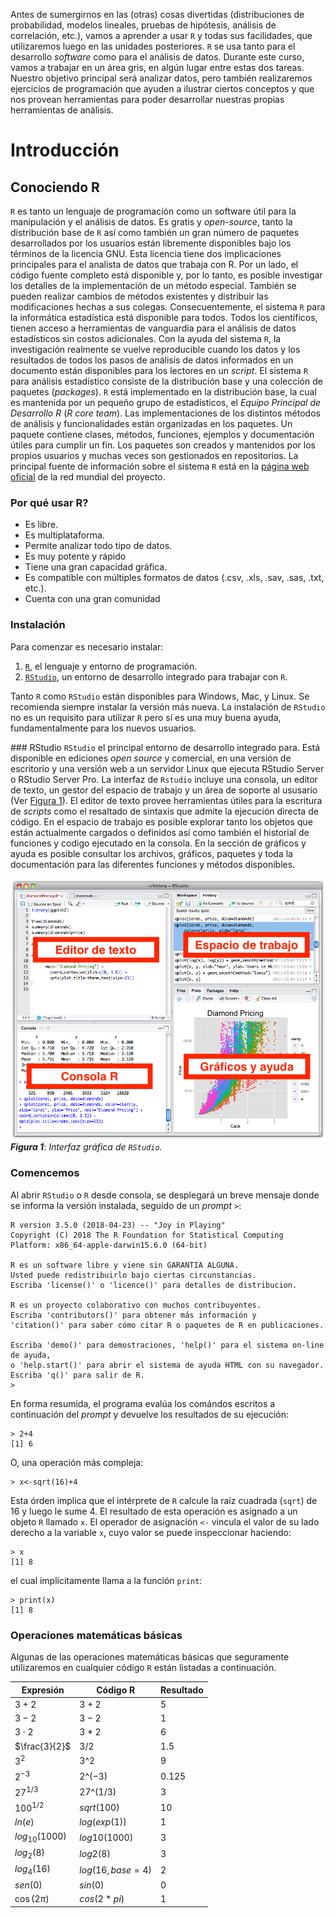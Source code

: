 Antes de sumergirnos en las (otras) cosas divertidas (distribuciones de probabilidad, modelos lineales, pruebas de hipótesis, análisis de correlación, etc.),
vamos a aprender a usar `R` y todas sus facilidades, que utilizaremos luego en las unidades posteriores. `R` se usa tanto para el desarrollo *software* como para el análisis de datos. Durante este curso, vamos a trabajar en un área gris, en algún lugar entre estas dos tareas. Nuestro objetivo principal será analizar datos, pero también realizaremos ejercicios de programación que ayuden a ilustrar ciertos conceptos y que nos provean herramientas para poder desarrollar nuestras propias herramientas de análisis.

# Introducción
## Conociendo R
`R` es tanto un lenguaje de programación como un software útil para la manipulación y el análisis de datos. Es gratis y *open-source*, tanto la distribución base de `R` así como también un gran número de paquetes desarrollados por los usuarios están libremente disponibles bajo los términos de la licencia GNU. Esta licencia tiene dos implicaciones principales para el analista de datos que trabaja con R. Por un lado, el código fuente completo está disponible y, por lo tanto, es posible investigar los detalles de la implementación de un método especial. También se pueden realizar cambios de métodos existentes y distribuir las modificaciones hechas a sus colegas. Consecuentemente, el sistema `R` para la informática estadística está disponible para todos. Todos los científicos, tienen acceso a herramientas de vanguardia para el análisis de datos estadísticos sin costos adicionales. Con la ayuda del sistema `R`, la investigación realmente se vuelve reproducible cuando los datos y los resultados de todos los pasos de análisis de datos informados en un documento están disponibles para los lectores en un *script*.
El sistema `R` para análisis estadístico consiste de la distribución base y una colección de paquetes (*packages*). `R` está implementado en la distribución base, la cual es mantenida por un pequeño grupo de estadísticos, el *Equipo Principal de Desarrollo R* (*R core team*). Las implementaciones de los distintos métodos de análisis y funcionalidades están organizadas en los paquetes. Un paquete contiene clases, métodos, funciones, ejemplos y documentación útiles para cumplir un fin. Los paquetes son creados y mantenidos por los propios usuarios y muchas veces son gestionados en repositorios. La principal fuente de información sobre el sistema `R` está en la  [página web oficial](http://www.R-project.org) de la red mundial del proyecto.
### Por qué usar R?
* Es libre.
* Es multiplataforma.
* Permite analizar todo tipo de datos.
* Es muy potente y rápido
* Tiene una gran capacidad gráfica.
* Es compatible con múltiples formatos de datos (.csv, .xls, .sav, .sas, .txt, etc.).
* Cuenta con una gran comunidad
### Instalación
Para comenzar es necesario instalar:

1. [`R`](http://mirror.fcaglp.unlp.edu.ar/CRAN/), el lenguaje y entorno de programación.
2. [`RStudio`](https://www.rstudio.com/products/RStudio/), un entorno de desarrollo integrado para trabajar con `R`.

Tanto `R` como `RStudio` están disponibles para Windows, Mac, y Linux. Se recomienda siempre instalar la versión más nueva. La instalación de `RStudio` no es un requisito para utilizar `R` pero sí es una muy buena ayuda, fundamentalmente para los nuevos usuarios.  

### RStudio
`RStudio` el principal entorno de desarrollo integrado para. Está disponible en ediciones *open source* y comercial, en una versión de escritorio y una versión web  a un servidor Linux que ejecuta RStudio Server o RStudio Server Pro. La interfaz de `Rstudio` incluye una consola, un editor de texto, un gestor del espacio de trabajo y un área de soporte al ususario (Ver [Figura 1](#Figura1)). El editor de texto provee herramientas útiles para la escritura de *scripts* como el resaltado de sintaxis que admite la ejecución directa de código. En el espacio de trabajo es posible explorar tanto los objetos que están actualmente cargados o definidos así como también el historial de funciones y codigo ejecutado en la consola. En la sección de gráficos y ayuda es posible consultar los archivos, gráficos, paquetes y toda la documentación para las diferentes funciones y métodos disponibles.

![Figura1](../Imagenes/Rstudio.png) ***Figura 1***: *Interfaz gráfica de `RStudio`.*

### Comencemos
Al abrir `RStudio` o `R` desde consola, se desplegará un breve mensaje donde se informa la versión instalada, seguido de un *prompt* `>`:

```
R version 3.5.0 (2018-04-23) -- "Joy in Playing"
Copyright (C) 2018 The R Foundation for Statistical Computing
Platform: x86_64-apple-darwin15.6.0 (64-bit)

R es un software libre y viene sin GARANTIA ALGUNA.
Usted puede redistribuirlo bajo ciertas circunstancias.
Escriba 'license()' o 'licence()' para detalles de distribucion.

R es un proyecto colaborativo con muchos contribuyentes.
Escriba 'contributors()' para obtener más información y
'citation()' para saber cómo citar R o paquetes de R en publicaciones.

Escriba 'demo()' para demostraciones, 'help()' para el sistema on-line de ayuda,
o 'help.start()' para abrir el sistema de ayuda HTML con su navegador.
Escriba 'q()' para salir de R.
>
```
En forma resumida, el programa evalúa los comándos escritos a continuación del *prompt* y devuelve los resultados de su ejecución:

```
> 2+4
[1] 6
```
O, una operación más compleja:

```
> x<-sqrt(16)+4
```
Esta órden implica que el intérprete de `R` calcule la raíz cuadrada (`sqrt`) de 16 y luego le sume 4. El resultado de esta operación es asignado a un objeto `R` llamado `x`. El operador de asignación `<-` vincula el valor de su lado derecho a la variable `x`, cuyo valor se puede inspeccionar haciendo:

```
> x
[1] 8
```

el cual implícitamente llama a la función `print`:

```
> print(x)
[1] 8
```

### Operaciones matemáticas básicas

Algunas de las operaciones matemáticas básicas que seguramente utilizaremos en cualquier código `R` están listadas a continuación.

| Expresión   | Código R          | Resultado |
|-------------|-------------------|-----------|
| $3+2$         | $3+2$               | 5         |
| $3-2$         | $3-2$               | 1         |
| $3\cdot2$         | $3*2$               | 6         |
| $\frac{3}{2}$         | $3/2$               | 1.5       |
| $3^2$         | $3$^$2$               | 9         |
| $2^{-3}$      | $2$^($-3$)           | 0.125     |
| $27^{1/3}$    | $27$^($1/3$)          | 3         |
| $100^{1/2}$   | $sqrt(100)$         | 10        |
| $ln(e)$       | $log(exp(1))$       | 1         |
| $log_{10}(1000)$ | $log10(1000)$      | 3         |
| $log_2$(8)     | $log2(8)$           | 3         |
| $log_4$(16)    | $log(16, base = 4)$ | 2         |
| $sen(0)$      | $sin(0)$            | 0         |
| $\cos(2\pi)$  | $cos(2*pi)$          | 1         |
